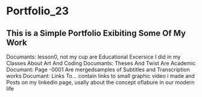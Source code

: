 # Portfolio_23
## This is a Simple Portfolio Exibiting Some Of My Work
Documants: lesson0, not my cup are Educational Excersice I did in my Classes About Art And Coding
Documants: Theses And Twist Are Academic
Documant: Page -0001 Are mergedsamples of Subtitles and Transcription works
Documant: Links To... contain links to small graphic video i made and Posts on my linkedin page,
usally about the concept oflabure in our modern life
